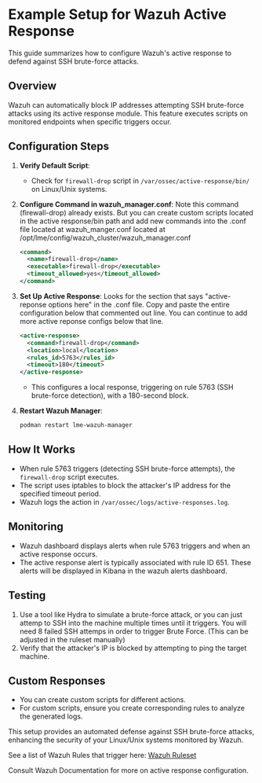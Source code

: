 # Example Setup for Wazuh Active Response

This guide summarizes how to configure Wazuh's active response to defend against SSH brute-force attacks.

## Overview

Wazuh can automatically block IP addresses attempting SSH brute-force attacks using its active response module. This feature executes scripts on monitored endpoints when specific triggers occur.

## Configuration Steps

1. **Verify Default Script**:
   - Check for `firewall-drop` script in `/var/ossec/active-response/bin/` on Linux/Unix systems.

2. **Configure Command in wazuh_manager.conf**: Note this command (firewall-drop) already exists. But you can create custom scripts located in the active response/bin path and add new commands into the .conf file located at wazuh_manger.conf located at /opt/lme/config/wazuh_cluster/wazuh_manager.conf



   ```xml
   <command>
     <name>firewall-drop</name>
     <executable>firewall-drop</executable>
     <timeout_allowed>yes</timeout_allowed>
   </command>
   ```

3. **Set Up Active Response**: Looks for the section that says "active-reponse options here" in the .conf file. Copy and paste the entire configuration below that commented out line. You can continue to add more active reponse configs below that line.
   ```xml
   <active-response>
     <command>firewall-drop</command>
     <location>local</location>
     <rules_id>5763</rules_id>
     <timeout>180</timeout>
   </active-response>
   ```
   - This configures a local response, triggering on rule 5763 (SSH brute-force detection), with a 180-second block.

4. **Restart Wazuh Manager**:
   ```bash
   podman restart lme-wazuh-manager
   ```

## How It Works

- When rule 5763 triggers (detecting SSH brute-force attempts), the `firewall-drop` script executes.
- The script uses iptables to block the attacker's IP address for the specified timeout period.
- Wazuh logs the action in `/var/ossec/logs/active-responses.log`.

## Monitoring

- Wazuh dashboard displays alerts when rule 5763 triggers and when an active response occurs.
- The active response alert is typically associated with rule ID 651. These alerts will be displayed in Kibana in the wazuh alerts dashboard.

## Testing

1. Use a tool like Hydra to simulate a brute-force attack, or you can just attemp to SSH into the machine multiple times until it triggers. You will need 8 failed SSH attemps in order to trigger Brute Force. (This can be adjusted in the ruleset manually)
2. Verify that the attacker's IP is blocked by attempting to ping the target machine.

## Custom Responses

- You can create custom scripts for different actions.
- For custom scripts, ensure you create corresponding rules to analyze the generated logs.

This setup provides an automated defense against SSH brute-force attacks, enhancing the security of your Linux/Unix systems monitored by Wazuh.

See a list of Wazuh Rules that trigger here: [Wazuh Ruleset](https://github.com/wazuh/wazuh/tree/master/ruleset/rules)

Consult Wazuh Documentation for more on active response configuration.